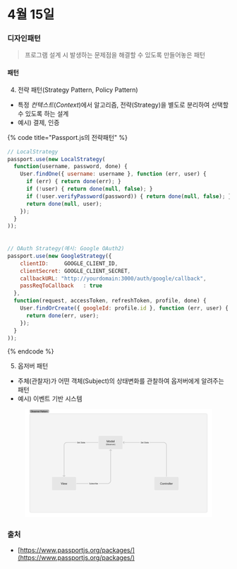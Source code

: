 # 4월 15일

### 디자인패턴

> 프로그램 설계 시 발생하는 문제점을 해결할 수 있도록 만들어놓은 패턴

#### 패턴

4. 전략 패턴(Strategy Pattern, Policy Pattern)

* 특정 _컨텍스트_(_Context_)에서 알고리즘, 전략(Strategy)을 별도로 분리하여 선택할 수 있도록 하는 설계
* 예시) 결제, 인증

{% code title="Passport.js의 전략패턴" %}
```javascript
// LocalStrategy
passport.use(new LocalStrategy(
  function(username, password, done) {
    User.findOne({ username: username }, function (err, user) {
      if (err) { return done(err); }
      if (!user) { return done(null, false); }
      if (!user.verifyPassword(password)) { return done(null, false); }
      return done(null, user);
    });
  }
));


// OAuth Strategy(예시: Google OAuth2)
passport.use(new GoogleStrategy({
    clientID:     GOOGLE_CLIENT_ID,
    clientSecret: GOOGLE_CLIENT_SECRET,
    callbackURL: "http://yourdomain:3000/auth/google/callback",
    passReqToCallback   : true
  },
  function(request, accessToken, refreshToken, profile, done) {
    User.findOrCreate({ googleId: profile.id }, function (err, user) {
      return done(err, user);
    });
  }
));
```
{% endcode %}



5. 옵저버 패턴

* 주체(관찰자)가 어떤 객체(Subject)의 상태변화를 관찰하여 옵저버에게 알려주는 패턴
* 예시) 이벤트 기반 시스템

<figure><img src="../../.gitbook/assets/observer_pattern.png" alt=""><figcaption></figcaption></figure>



### 출처

* [https://www.passportjs.org/packages/](https://www.passportjs.org/packages/)

